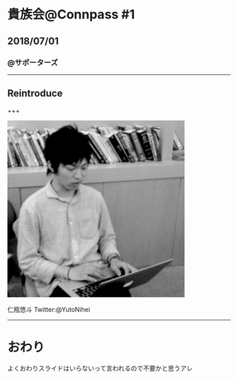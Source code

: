 # 貴族会@Connpass #1
## 2018/07/01
### @サポーターズ

---

## Reintroduce

+++

![Twitter Icon](./attached/XUZfXn27_400x400.jpg)

仁瓶悠斗  Twitter:@YutoNihei

---

# おわり
よくおわりスライドはいらないって言われるので不要かと思うアレ
